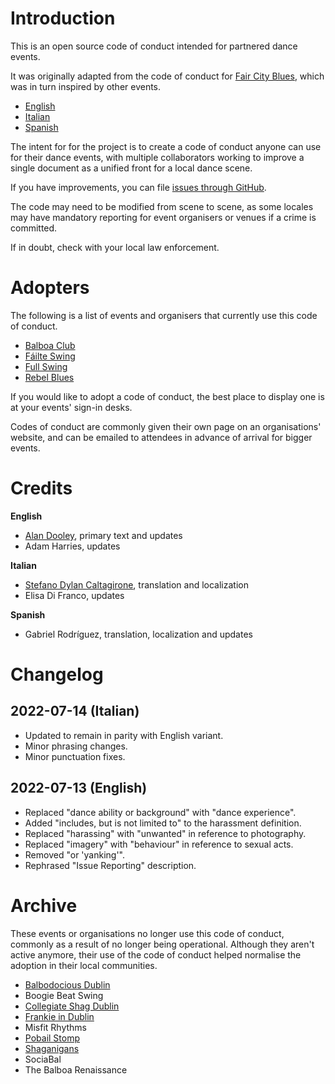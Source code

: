 # Introduction
This is an open source code of conduct intended for partnered dance events.  

It was originally adapted from the code of conduct for [Fair City Blues](http://faircityblues.com/code.html), which was in turn inspired by other events. 

* [English](/pdf/2023-coc-english.pdf)
* [Italian](/pdf/2023-coc-italian.pdf)
* [Spanish](/pdf/2023-coc-spanish.pdf)

The intent for for the project is to create a code of conduct anyone can use for their dance events, with multiple collaborators working to improve a single document as a unified front for a local dance scene.

If you have improvements, you can file [issues through GitHub](https://github.com/PobailStomp/dance-code-of-conduct/issues).

The code may need to be modified from scene to scene, as some locales may have mandatory reporting for event organisers or venues if a crime is committed.

If in doubt, check with your local law enforcement.

# Adopters
The following is a list of events and organisers that currently use this code of conduct. 

* [Balboa Club](https://balboaclub.ie/)
* [Fáilte Swing](https://www.facebook.com/failteswing)
* [Full Swing](https://www.fullswing.ie/)
* [Rebel Blues](https://www.facebook.com/rebelblues.ie)

If you would like to adopt a code of conduct, the best place to display one is at your events' sign-in desks.

Codes of conduct are commonly given their own page on an organisations' website, and can be emailed to attendees in advance of arrival for bigger events.

# Credits
**English**
* [Alan Dooley](https://www.adubhlaoich.ie/), primary text and updates
* Adam Harries, updates

**Italian**
* [Stefano Dylan Caltagirone](mailto:stefanodylan@libero.it), translation and localization
* Elisa Di Franco, updates

**Spanish**
* Gabriel Rodríguez, translation, localization and updates

# Changelog
## 2022-07-14 (Italian)
* Updated to remain in parity with English variant.
* Minor phrasing changes.
* Minor punctuation fixes.

## 2022-07-13 (English)
* Replaced "dance ability or background" with "dance experience".
* Added "includes, but is not limited to" to the harassment definition.
* Replaced "harassing" with "unwanted" in reference to photography.
* Replaced "imagery" with "behaviour" in reference to sexual acts.
* Removed "or 'yanking'".
* Rephrased "Issue Reporting" description.

# Archive

These events or organisations no longer use this code of conduct, commonly as a result of no longer being operational. Although they aren't active anymore, their use of the code of conduct helped normalise the adoption in their local communities.

* [Balbodocious Dublin](https://www.facebook.com/BalbodaciousDublin)
* Boogie Beat Swing
* [Collegiate Shag Dublin](https://www.facebook.com/shagdublin)
* [Frankie in Dublin](https://www.facebook.com/frankieindublin)
* Misfit Rhythms
* [Pobail Stomp](https://www.facebook.com/pobailstomp/)
* [Shaganigans](https://www.facebook.com/Shaganigans)
* SociaBal
* The Balboa Renaissance